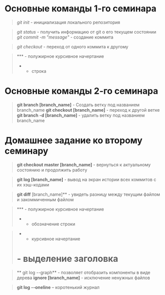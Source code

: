 # Основные команды 1-го семинара

> *git init* - инициализация локального репозитория

> *git status* - получить информацию от git о его текущем состоянии
> *git commit -m "message"* - создание коммита

> *git checkout* - переход от одного коммита к другому

> *** - полужирное курсивное начертание
> * - строка

# Основные команды 2-го семинара

> **git branch [branch_name]** - Создать ветку под названием branch_name
> **git checkout [branch_name]** - переход к другой ветке
> **git branch -d [branch_name]** - удалить ветку под названием branch_name
# Домашнее задание ко второму семинару

 > **git checkout master [branch_name]** - вернуться к актуальному состоянию и продолжить работу

 > **git log [branch_name]** - вывод на экран истории всех коммитов с их хэш-кодами

 
 > **git diff** [branch_name]** - увидеть разницу между текущим файлом и закоммиченным файлом

> *** - полужирное курсивное начертание
 > * - обозначение строки

> * - курсивное начертание
> # - выделение заголовка

> ** git log --graph** - позволяет отобразить компоненты в виде дерева
> **ignore [branch_name]** - исключение ненужных файлов

> **git log --oneline** – коротенький журнал





